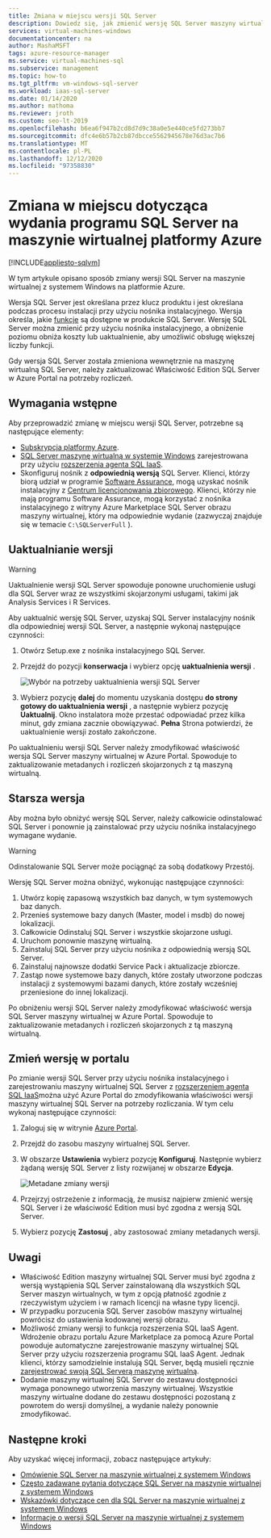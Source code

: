 ```yaml
---
title: Zmiana w miejscu wersji SQL Server
description: Dowiedz się, jak zmienić wersję SQL Server maszyny wirtualnej na platformie Azure w celu obniżenia kosztów lub uaktualnienia, aby umożliwić obsługę większej liczby funkcji.
services: virtual-machines-windows
documentationcenter: na
author: MashaMSFT
tags: azure-resource-manager
ms.service: virtual-machines-sql
ms.subservice: management
ms.topic: how-to
ms.tgt_pltfrm: vm-windows-sql-server
ms.workload: iaas-sql-server
ms.date: 01/14/2020
ms.author: mathoma
ms.reviewer: jroth
ms.custom: seo-lt-2019
ms.openlocfilehash: b6ea6f947b2cd8d7d9c38a0e5e440ce5fd273bb7
ms.sourcegitcommit: dfc4e6b57b2cb87dbcce5562945678e76d3ac7b6
ms.translationtype: MT
ms.contentlocale: pl-PL
ms.lasthandoff: 12/12/2020
ms.locfileid: "97358830"
---
```

# <a name="in-place-change-of-sql-server-edition-on-azure-vm"></a>Zmiana w miejscu dotycząca wydania programu SQL Server na maszynie wirtualnej platformy Azure
[!INCLUDE[appliesto-sqlvm](../../includes/appliesto-sqlvm.md)]

W tym artykule opisano sposób zmiany wersji SQL Server na maszynie wirtualnej z systemem Windows na platformie Azure. 

Wersja SQL Server jest określana przez klucz produktu i jest określana podczas procesu instalacji przy użyciu nośnika instalacyjnego. Wersja określa, jakie [funkcje](/sql/sql-server/editions-and-components-of-sql-server-2017) są dostępne w produkcie SQL Server. Wersję SQL Server można zmienić przy użyciu nośnika instalacyjnego, a obniżenie poziomu obniża koszty lub uaktualnienie, aby umożliwić obsługę większej liczby funkcji.

Gdy wersja SQL Server została zmieniona wewnętrznie na maszynę wirtualną SQL Server, należy zaktualizować Właściwość Edition SQL Server w Azure Portal na potrzeby rozliczeń. 

## <a name="prerequisites"></a>Wymagania wstępne

Aby przeprowadzić zmianę w miejscu wersji SQL Server, potrzebne są następujące elementy: 

- [Subskrypcja platformy Azure](https://azure.microsoft.com/free/).
- [SQL Server maszynę wirtualną w systemie Windows](./create-sql-vm-portal.md) zarejestrowana przy użyciu [rozszerzenia agenta SQL IaaS](sql-agent-extension-manually-register-single-vm.md).
- Skonfiguruj nośnik z **odpowiednią wersją** SQL Server. Klienci, którzy biorą udział w programie [Software Assurance](https://www.microsoft.com/licensing/licensing-programs/software-assurance-default), mogą uzyskać nośnik instalacyjny z [Centrum licencjonowania zbiorowego](https://www.microsoft.com/Licensing/servicecenter/default.aspx). Klienci, którzy nie mają programu Software Assurance, mogą korzystać z nośnika instalacyjnego z witryny Azure Marketplace SQL Server obrazu maszyny wirtualnej, który ma odpowiednie wydanie (zazwyczaj znajduje się w temacie `C:\SQLServerFull` ). 


## <a name="upgrade-an-edition"></a>Uaktualnianie wersji

> [!WARNING]
> Uaktualnienie wersji SQL Server spowoduje ponowne uruchomienie usługi dla SQL Server wraz ze wszystkimi skojarzonymi usługami, takimi jak Analysis Services i R Services. 

Aby uaktualnić wersję SQL Server, uzyskaj SQL Server instalacyjny nośnik dla odpowiedniej wersji SQL Server, a następnie wykonaj następujące czynności:

1. Otwórz Setup.exe z nośnika instalacyjnego SQL Server. 
1. Przejdź do pozycji **konserwacja** i wybierz opcję **uaktualnienia wersji** . 

   ![Wybór na potrzeby uaktualnienia wersji SQL Server](./media/change-sql-server-edition/edition-upgrade.png)

1. Wybierz pozycję **dalej** do momentu uzyskania dostępu **do strony gotowy do uaktualnienia wersji** , a następnie wybierz pozycję **Uaktualnij**. Okno instalatora może przestać odpowiadać przez kilka minut, gdy zmiana zacznie obowiązywać. **Pełna** Strona potwierdzi, że uaktualnienie wersji zostało zakończone. 

Po uaktualnieniu wersji SQL Server należy zmodyfikować właściwość wersja SQL Server maszyny wirtualnej w Azure Portal. Spowoduje to zaktualizowanie metadanych i rozliczeń skojarzonych z tą maszyną wirtualną.

## <a name="downgrade-an-edition"></a>Starsza wersja

Aby można było obniżyć wersję SQL Server, należy całkowicie odinstalować SQL Server i ponownie ją zainstalować przy użyciu nośnika instalacyjnego wymagane wydanie. 

> [!WARNING]
> Odinstalowanie SQL Server może pociągnąć za sobą dodatkowy Przestój. 

Wersję SQL Server można obniżyć, wykonując następujące czynności:

1. Utwórz kopię zapasową wszystkich baz danych, w tym systemowych baz danych. 
1. Przenieś systemowe bazy danych (Master, model i msdb) do nowej lokalizacji. 
1. Całkowicie Odinstaluj SQL Server i wszystkie skojarzone usługi. 
1. Uruchom ponownie maszynę wirtualną. 
1. Zainstaluj SQL Server przy użyciu nośnika z odpowiednią wersją SQL Server.
1. Zainstaluj najnowsze dodatki Service Pack i aktualizacje zbiorcze.  
1. Zastąp nowe systemowe bazy danych, które zostały utworzone podczas instalacji z systemowymi bazami danych, które zostały wcześniej przeniesione do innej lokalizacji. 

Po obniżeniu wersji SQL Server należy zmodyfikować właściwość wersja SQL Server maszyny wirtualnej w Azure Portal. Spowoduje to zaktualizowanie metadanych i rozliczeń skojarzonych z tą maszyną wirtualną.

## <a name="change-edition-in-portal"></a>Zmień wersję w portalu 

Po zmianie wersji SQL Server przy użyciu nośnika instalacyjnego i zarejestrowaniu maszyny wirtualnej SQL Server z [rozszerzeniem agenta SQL IaaS](sql-agent-extension-manually-register-single-vm.md)można użyć Azure Portal do zmodyfikowania właściwości wersji maszyny wirtualnej SQL Server na potrzeby rozliczania. W tym celu wykonaj następujące czynności: 

1. Zaloguj się w witrynie [Azure Portal](https://portal.azure.com). 
1. Przejdź do zasobu maszyny wirtualnej SQL Server. 
1. W obszarze **Ustawienia** wybierz pozycję **Konfiguruj**. Następnie wybierz żądaną wersję SQL Server z listy rozwijanej w obszarze **Edycja**. 

   ![Metadane zmiany wersji](./media/change-sql-server-edition/edition-change-in-portal.png)

1. Przejrzyj ostrzeżenie z informacją, że musisz najpierw zmienić wersję SQL Server i że właściwość Edition musi być zgodna z wersją SQL Server. 
1. Wybierz pozycję **Zastosuj** , aby zastosować zmiany metadanych wersji. 


## <a name="remarks"></a>Uwagi

- Właściwość Edition maszyny wirtualnej SQL Server musi być zgodna z wersją wystąpienia SQL Server zainstalowaną dla wszystkich SQL Server maszyn wirtualnych, w tym z opcją płatność zgodnie z rzeczywistym użyciem i w ramach licencji na własne typy licencji.
- W przypadku porzucenia SQL Server zasobów maszyny wirtualnej powrócisz do ustawienia kodowanej wersji obrazu.
- Możliwość zmiany wersji to funkcja rozszerzenia SQL IaaS Agent. Wdrożenie obrazu portalu Azure Marketplace za pomocą Azure Portal powoduje automatyczne zarejestrowanie maszyny wirtualnej SQL Server przy użyciu rozszerzenia programu SQL IaaS Agent. Jednak klienci, którzy samodzielnie instalują SQL Server, będą musieli ręcznie [zarejestrować swoją SQL Serverą maszynę wirtualną](sql-agent-extension-manually-register-single-vm.md).
- Dodanie maszyny wirtualnej SQL Server do zestawu dostępności wymaga ponownego utworzenia maszyny wirtualnej. Wszystkie maszyny wirtualne dodane do zestawu dostępności pozostaną z powrotem do wersji domyślnej, a wydanie należy ponownie zmodyfikować.

## <a name="next-steps"></a>Następne kroki

Aby uzyskać więcej informacji, zobacz następujące artykuły: 

* [Omówienie SQL Server na maszynie wirtualnej z systemem Windows](sql-server-on-azure-vm-iaas-what-is-overview.md)
* [Często zadawane pytania dotyczące SQL Server na maszynie wirtualnej z systemem Windows](frequently-asked-questions-faq.md)
* [Wskazówki dotyczące cen dla SQL Server na maszynie wirtualnej z systemem Windows](pricing-guidance.md)
* [Informacje o wersji SQL Server na maszynie wirtualnej z systemem Windows](doc-changes-updates-release-notes.md)